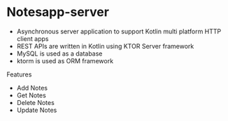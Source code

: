 # Notesapp-server

- Asynchronous server application to support Kotlin multi platform HTTP client apps
- REST APIs are written in Kotlin using KTOR Server framework
- MySQL is used as a database
- ktorm is used as ORM framework

Features
- Add Notes
- Get Notes
- Delete Notes
- Update Notes
